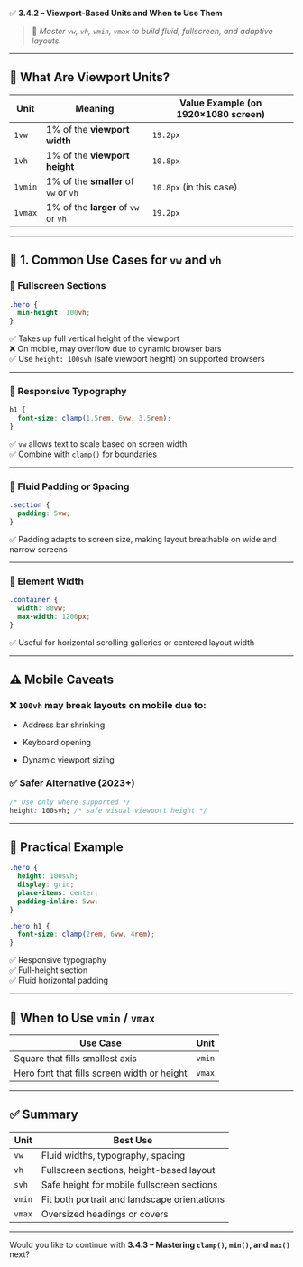 ✅ **3.4.2 – Viewport-Based Units and When to Use Them**

> 🎯 _Master `vw`, `vh`, `vmin`, `vmax` to build fluid, fullscreen, and adaptive layouts._

---

## 🧠 What Are Viewport Units?

|Unit|Meaning|Value Example (on 1920×1080 screen)|
|---|---|---|
|`1vw`|1% of the **viewport width**|`19.2px`|
|`1vh`|1% of the **viewport height**|`10.8px`|
|`1vmin`|1% of the **smaller** of `vw` or `vh`|`10.8px` (in this case)|
|`1vmax`|1% of the **larger** of `vw` or `vh`|`19.2px`|

---

## 📐 1. Common Use Cases for `vw` and `vh`

### 🔹 Fullscreen Sections

```css
.hero {
  min-height: 100vh;
}
```

✅ Takes up full vertical height of the viewport  
❌ On mobile, may overflow due to dynamic browser bars  
✅ Use `height: 100svh` (safe viewport height) on supported browsers

---

### 🔹 Responsive Typography

```css
h1 {
  font-size: clamp(1.5rem, 6vw, 3.5rem);
}
```

✅ `vw` allows text to scale based on screen width  
✅ Combine with `clamp()` for boundaries

---

### 🔹 Fluid Padding or Spacing

```css
.section {
  padding: 5vw;
}
```

✅ Padding adapts to screen size, making layout breathable on wide and narrow screens

---

### 🔹 Element Width

```css
.container {
  width: 80vw;
  max-width: 1200px;
}
```

✅ Useful for horizontal scrolling galleries or centered layout width

---

## ⚠️ Mobile Caveats

### ❌ `100vh` may break layouts on mobile due to:

- Address bar shrinking
    
- Keyboard opening
    
- Dynamic viewport sizing
    

### ✅ Safer Alternative (2023+)

```css
/* Use only where supported */
height: 100svh; /* safe visual viewport height */
```

---

## 🧪 Practical Example

```css
.hero {
  height: 100svh;
  display: grid;
  place-items: center;
  padding-inline: 5vw;
}

.hero h1 {
  font-size: clamp(2rem, 6vw, 4rem);
}
```

✅ Responsive typography  
✅ Full-height section  
✅ Fluid horizontal padding

---

## 🧠 When to Use `vmin` / `vmax`

|Use Case|Unit|
|---|---|
|Square that fills smallest axis|`vmin`|
|Hero font that fills screen width or height|`vmax`|

---

## ✅ Summary

|Unit|Best Use|
|---|---|
|`vw`|Fluid widths, typography, spacing|
|`vh`|Fullscreen sections, height-based layout|
|`svh`|Safe height for mobile fullscreen sections|
|`vmin`|Fit both portrait and landscape orientations|
|`vmax`|Oversized headings or covers|

---

Would you like to continue with **3.4.3 – Mastering `clamp()`, `min()`, and `max()`** next?